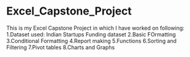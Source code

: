 # Excel_Capstone_Project
This is my Excel Capstone Project in which I have worked on following:
1.Dataset used: Indian Startups Funding dataset
2.Basic FOrmatting
3.Conditional Formatting
4.Report  making
5.Functions
6.Sorting and Filtering
7.Pivot tables
8.Charts and Graphs
